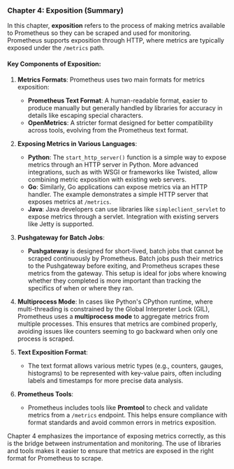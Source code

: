 ### Chapter 4: Exposition (Summary)

In this chapter, **exposition** refers to the process of making metrics available to Prometheus so they can be scraped and used for monitoring. Prometheus supports exposition through HTTP, where metrics are typically exposed under the `/metrics` path.

#### Key Components of Exposition:

1. **Metrics Formats**: Prometheus uses two main formats for metrics exposition:
   - **Prometheus Text Format**: A human-readable format, easier to produce manually but generally handled by libraries for accuracy in details like escaping special characters.
   - **OpenMetrics**: A stricter format designed for better compatibility across tools, evolving from the Prometheus text format.

2. **Exposing Metrics in Various Languages**:
   - **Python**: The `start_http_server()` function is a simple way to expose metrics through an HTTP server in Python. More advanced integrations, such as with WSGI or frameworks like Twisted, allow combining metric exposition with existing web servers.
   - **Go**: Similarly, Go applications can expose metrics via an HTTP handler. The example demonstrates a simple HTTP server that exposes metrics at `/metrics`.
   - **Java**: Java developers can use libraries like `simpleclient_servlet` to expose metrics through a servlet. Integration with existing servers like Jetty is supported.

3. **Pushgateway for Batch Jobs**: 
   - **Pushgateway** is designed for short-lived, batch jobs that cannot be scraped continuously by Prometheus. Batch jobs push their metrics to the Pushgateway before exiting, and Prometheus scrapes these metrics from the gateway. This setup is ideal for jobs where knowing whether they completed is more important than tracking the specifics of when or where they ran.

4. **Multiprocess Mode**: In cases like Python's CPython runtime, where multi-threading is constrained by the Global Interpreter Lock (GIL), Prometheus uses a **multiprocess mode** to aggregate metrics from multiple processes. This ensures that metrics are combined properly, avoiding issues like counters seeming to go backward when only one process is scraped.

5. **Text Exposition Format**: 
   - The text format allows various metric types (e.g., counters, gauges, histograms) to be represented with key-value pairs, often including labels and timestamps for more precise data analysis.

6. **Prometheus Tools**: 
   - Prometheus includes tools like **Promtool** to check and validate metrics from a `/metrics` endpoint. This helps ensure compliance with format standards and avoid common errors in metrics exposition.

Chapter 4 emphasizes the importance of exposing metrics correctly, as this is the bridge between instrumentation and monitoring. The use of libraries and tools makes it easier to ensure that metrics are exposed in the right format for Prometheus to scrape.